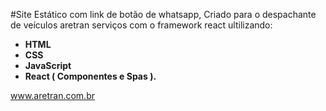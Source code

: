  #Site Estático com link de botão de whatsapp, Criado para o despachante de veículos aretran serviços com o framework react ultilizando:

* **HTML**
* **CSS**
* **JavaScript**
* **React ( Componentes e Spas ).**



www.aretran.com.br
